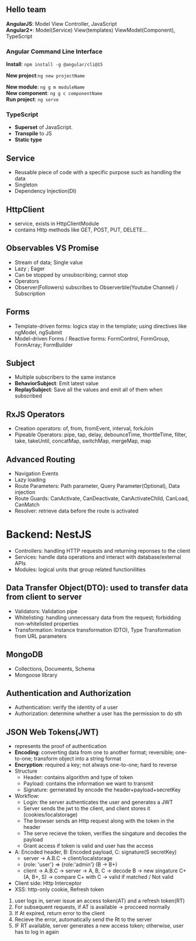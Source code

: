 ## Hello team

**AngularJS**: Model View Controller, JavaScript<br>
**Angular2+**: Model(Service) View(templates) ViewModel(Component), TypeScript

### Angular Command Line Interface
**Install**: ```npm install -g @angular/cli@15```

**New project**:```ng new projectName```

**New module**: ```ng g m moduleName```
<br>
**New component**: ```ng g c componentName```
<br>
**Run project**: ```ng serve```

### TypeScript
- **Superset** of JavaScript. 
- **Transpile** to JS
- **Static type**

## Service
- Reusable piece of code with a specific purpose such as handling the data
- Singleton
- Dependency Injection(DI)

## HttpClient
- service, exists in HttpClientModule
- contains Http methods like GET, POST, PUT, DELETE...
## Observables VS Promise
- Stream of data; Single value
- Lazy ; Eager
- Can be stopped by unsubscribing; cannot stop
- Operators
- Observer(Followers) subscribes to Observerble(Youtube Channel) / Subscription

## Forms
- Template-driven forms: logics stay in the template; using directives like ngModel, ngSubmit
- Model-driven Forms / Reactive forms: FormControl, FormGroup, FormArray; FormBuilder

## Subject
- Multiple subscribers to the same instance
- **BehaviorSubject**: Emit latest value
- **ReplaySubject**: Save all the values and emit all of them when subscribed

## RxJS Operators
- Creation operators: of, from, fromEvent, interval, forkJoin
- Pipeable Operators: pipe, tap, delay, debounceTime, thorttleTime, filter, take, takeUntil, concatMap, switchMap, mergeMap, map

## Advanced Routing
- Navigation Events
- Lazy loading
- Route Parameters: Path parameter, Query Parameter(Optional), Data injection
- Route Guards: CanActivate, CanDeactivate, CanActivateChild, CanLoad, CanMatch
- Resolver: retrieve data before the route is activated


# Backend: NestJS
- Controllers: handling HTTP requests and returning reponses to the client
- Services: handle data operations and interact with database/external APIs
- Modules: logical units that group related functionilities
## Data Transfer Object(DTO): used to transfer data from client to server
- Validators: Validation pipe
- Whitelisting: handling unnecessary data from the request; forbidding non-whitelisted properties
- Transformation: Instance transformation (DTO), Type Transformation from URL parameters
## MongoDB
- Collections, Documents, Schema
- Mongoose library
## Authentication and Authorization
- Authentication: verify the identity of a user
- Authorization: determine whether a user has the permission to do sth
## JSON Web Tokens(JWT)
- represents the proof of authentication
- **Encoding**: converting data from one to another format; reversible; one-to-one; transform object into a string format
- **Encryption**: required a key; not always one-to-one; hard to reverse
- Structure
    - Header: contains algorithm and type of token
    - Payload: contains the information we want to transmit
    - Signature: gernerated by encode the header+payload+secretKey
- Workflow:
    - Login: the server authenticates the user and generates a JWT 
    - Server sends the jwt to the client, and client stores it (cookies/localstorage)
    - The browser sends an Http request along with the token in the header
    - The serve recieve the token, verifies the singature and decodes the payload
    - Grant access if token is valid and user has the access
- A: Encoded header, B: Encoded payload, C: signature(S secretKey)
    - server -> A.B.C -> client/localstorage 
    - {role: 'user'} => {role:'admin'} (B -> B+)
    - client -> A.B.C -> server -> A, B, C -> decode B -> new singature C+(A, B+, S) -> compare C+ with C -> valid if matched / Not valid
- Client side: Http Interceptor
- XSS: http-only cookie, Refresh token
1. user logs in, server issue an access token(AT) and a refresh token(RT)
2. For subsequent requests, if AT is available -> procceed normally
3. If At expired, return error to the client
4. Recieve the error, automatically send the Rt to the server
5. IF RT available, server generates a new access token; otherwise, user has to log in again